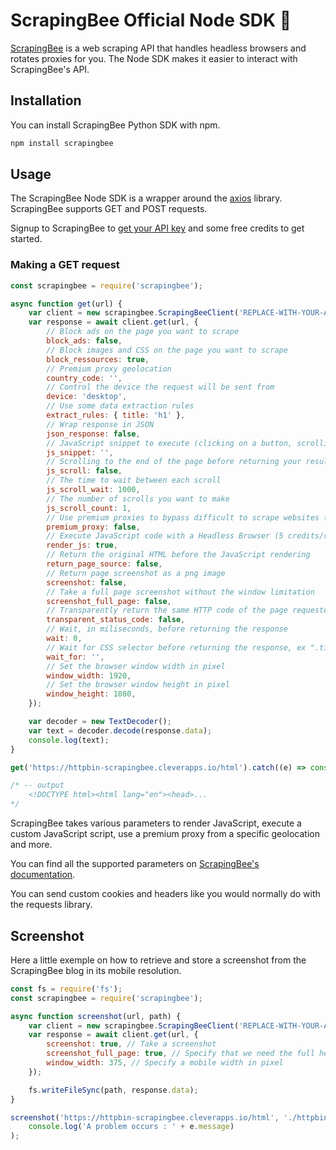 # ScrapingBee Official Node SDK 👏

[ScrapingBee](https://www.scrapingbee.com/) is a web scraping API that handles headless browsers and rotates proxies for you. The Node SDK makes it easier to interact with ScrapingBee's API.

## Installation

You can install ScrapingBee Python SDK with npm.

```bash
npm install scrapingbee
```

## Usage

The ScrapingBee Node SDK is a wrapper around the [axios](https://axios-http.com/docs/intro) library. ScrapingBee supports GET and POST requests.

Signup to ScrapingBee to [get your API key](https://app.scrapingbee.com/account/register) and some free credits to get started.

### Making a GET request

```javascript
const scrapingbee = require('scrapingbee');

async function get(url) {
    var client = new scrapingbee.ScrapingBeeClient('REPLACE-WITH-YOUR-API-KEY');
    var response = await client.get(url, {
        // Block ads on the page you want to scrape
        block_ads: false,
        // Block images and CSS on the page you want to scrape
        block_ressources: true,
        // Premium proxy geolocation
        country_code: '',
        // Control the device the request will be sent from
        device: 'desktop',
        // Use some data extraction rules
        extract_rules: { title: 'h1' },
        // Wrap response in JSON
        json_response: false,
        // JavaScript snippet to execute (clicking on a button, scrolling ...)
        js_snippet: '',
        // Scrolling to the end of the page before returning your results
        js_scroll: false,
        // The time to wait between each scroll
        js_scroll_wait: 1000,
        // The number of scrolls you want to make
        js_scroll_count: 1,
        // Use premium proxies to bypass difficult to scrape websites (10-25 credits/request)
        premium_proxy: false,
        // Execute JavaScript code with a Headless Browser (5 credits/request)
        render_js: true,
        // Return the original HTML before the JavaScript rendering
        return_page_source: false,
        // Return page screenshot as a png image
        screenshot: false,
        // Take a full page screenshot without the window limitation
        screenshot_full_page: false,
        // Transparently return the same HTTP code of the page requested.
        transparent_status_code: false,
        // Wait, in miliseconds, before returning the response
        wait: 0,
        // Wait for CSS selector before returning the response, ex ".title"
        wait_for: '',
        // Set the browser window width in pixel
        window_width: 1920,
        // Set the browser window height in pixel
        window_height: 1080,
    });

    var decoder = new TextDecoder();
    var text = decoder.decode(response.data);
    console.log(text);
}

get('https://httpbin-scrapingbee.cleverapps.io/html').catch((e) => console.log('A problem occurs : ' + e.message));

/* -- output
    <!DOCTYPE html><html lang="en"><head>...
*/
```

ScrapingBee takes various parameters to render JavaScript, execute a custom JavaScript script, use a premium proxy from a specific geolocation and more.

You can find all the supported parameters on [ScrapingBee's documentation](https://www.scrapingbee.com/documentation/).

You can send custom cookies and headers like you would normally do with the requests library.

## Screenshot

Here a little exemple on how to retrieve and store a screenshot from the ScrapingBee blog in its mobile resolution.

```javascript
const fs = require('fs');
const scrapingbee = require('scrapingbee');

async function screenshot(url, path) {
    var client = new scrapingbee.ScrapingBeeClient('REPLACE-WITH-YOUR-API-KEY');
    var response = await client.get(url, {
        screenshot: true, // Take a screenshot
        screenshot_full_page: true, // Specify that we need the full height
        window_width: 375, // Specify a mobile width in pixel
    });

    fs.writeFileSync(path, response.data);
}

screenshot('https://httpbin-scrapingbee.cleverapps.io/html', './httpbin.png').catch((e) =>
    console.log('A problem occurs : ' + e.message)
);
```
